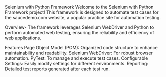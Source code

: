 Selenium with Python Framework
Welcome to the Selenium with Python Framework project! This framework is designed to automate test cases for the saucedemo.com website, a popular practice site for automation testing.

Overview-
The framework leverages Selenium WebDriver and Python to perform automated web testing, ensuring the reliability and efficiency of web applications.

Features
Page Object Model (POM): Organized code structure to enhance maintainability and readability.
Selenium WebDriver: For robust browser automation.
PyTest: To manage and execute test cases.
Configurable Settings: Easily modify settings for different environments.
Reporting: Detailed test reports generated after each test run.
